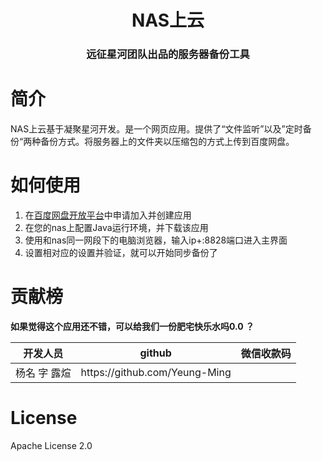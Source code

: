 <div style="text-align: center">
    <H1>NAS上云</H1>
<h3>远征星河团队出品的服务器备份工具</h3>
</div>

# 简介

NAS上云基于凝聚星河开发。是一个网页应用。提供了“文件监听”以及”定时备份“两种备份方式。将服务器上的文件夹以压缩包的方式上传到百度网盘。

# 如何使用

1. 在<a href="#">百度网盘开放平台</a>中申请加入并创建应用
2. 在您的nas上配置Java运行环境，并下载该应用
3. 使用和nas同一网段下的电脑浏览器，输入ip+:8828端口进入主界面
4. 设置相对应的设置并验证，就可以开始同步备份了

# 贡献榜

__如果觉得这个应用还不错，可以给我们一份肥宅快乐水吗0.0 ？__
<table>
    <thead>
    <tr>
    <th>开发人员</th>
    <th>github</th>
    <th>微信收款码</th>
</tr>
</thead>
<tbody>
    <tr>
    <td>杨名 字 露煊</td>
    <td>https://github.com/Yeung-Ming</td>
    <td><img /></td>
</tr>
</tbody>
</table>

# License
Apache License 2.0
